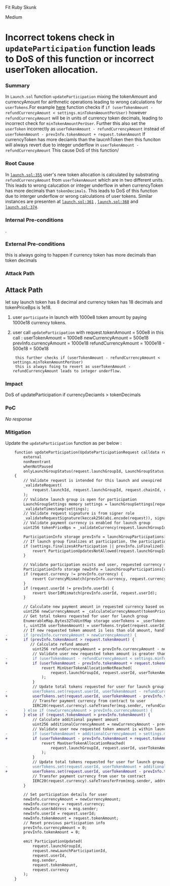 Fit Ruby Skunk

Medium

# Incorrect tokens check in `updateParticipation` function leads to DoS of this function or incorrect userToken allocation.

### Summary

In `Launch.sol` function `updateParticipation` mixing the tokenAmount and currencyAmount for airthmetic operations leading to wrong calculations for 
`userTokens`.For example [here]() function checks if `if (userTokenAmount - refundCurrencyAmount < settings.minTokenAmountPerUser)` however `refundCurrencyAmount` will be in units of currency token decimals, leading to incorrect check for `minTokenAmountPerUser`. Further this also set the `userToken` incorrectly as `userTokenAmount - refundCurrencyAmount` instead of  ` userTokenAmount - prevInfo.tokenAmount + request.tokenAmount`
If currencyToken has more deciamls than the laucnhToken then this funciton will always revert due to integer underflow in `userTokenAmount - refundCurrencyAmount` This cause DoS of this function/


### Root Cause

In [`launch.sol:355`](https://github.com/sherlock-audit/2025-02-rova/blob/main/rova-contracts/src/Launch.sol#L355) user's new token allocation is calculated by substrating `refundCurrencyAmount` from `userTokenAmount` which are in two different units. This leads to wrong calucation or integer underflow in when currencyToken has more decimals than `tokenDecimals`.
This leads to DoS of this function due to interger underflow or wrong calculations of user tokens.
Similar instances are presenten at [`launch.sol:361`](https://github.com/sherlock-audit/2025-02-rova/blob/main/rova-contracts/src/Launch.sol#L361) , [`launch.sol:368`](https://github.com/sherlock-audit/2025-02-rova/blob/main/rova-contracts/src/Launch.sol#L368) and [`launch.sol:374`](https://github.com/sherlock-audit/2025-02-rova/blob/main/rova-contracts/src/Launch.sol#L374).


### Internal Pre-conditions

.

### External Pre-conditions

this is always going to happen if currency token has more decimals than token decimals

### Attack Path

## Attack Path
let say launch token has 8 decimal and currency token has 18 decimals and tokenPriceBps is 1e18.
1. user `participate` in launch with 1000e8 token amount by paying 1000e18 currency tokens.
2. user call  `updateParticipation` with request.tokenAmount = 500e8 
    in this call :
        userTokenAmount = 1000e8
        newCurrencyAmount = 500e18
        prevInfo.currencyAmount = 1000e18
        refundCurrencyAmount = 1000e18 - 500e18 = 500e18

        this further checks if (userTokenAmount - refundCurrencyAmount < settings.minTokenAmountPerUser)
        this is always foing to revert as userTokenAmount -refundCurrencyAmount leads to integer underflow.


### Impact

DoS of updateParticipation if currencyDeciamls > tokenDecimals


### PoC

_No response_

### Mitigation

Update the `updateParticipation` function as per below : 

```diff
    function updateParticipation(UpdateParticipationRequest calldata request, bytes calldata signature)
        external
        nonReentrant
        whenNotPaused
        onlyLaunchGroupStatus(request.launchGroupId, LaunchGroupStatus.ACTIVE)
    {
        // Validate request is intended for this launch and unexpired
        _validateRequest(
            request.launchId, request.launchGroupId, request.chainId, request.requestExpiresAt, request.userAddress
        );
        // Validate launch group is open for participation
        LaunchGroupSettings memory settings = launchGroupSettings[request.launchGroupId];
        _validateTimestamp(settings);
        // Validate request signature is from signer role
        _validateRequestSignature(keccak256(abi.encode(request)), signature);
        // Validate payment currency is enabled for launch group
        uint256 tokenPriceBps = _validateCurrency(request.launchGroupId, request.currency);

        ParticipationInfo storage prevInfo = launchGroupParticipations[request.prevLaunchParticipationId];
        // If launch group finalizes at participation, the participation is considered complete and not updatable
        if (settings.finalizesAtParticipation || prevInfo.isFinalized) {
            revert ParticipationUpdatesNotAllowed(request.launchGroupId, request.prevLaunchParticipationId);
        }

        // Validate participation exists and user, requested currency match
        ParticipationInfo storage newInfo = launchGroupParticipations[request.newLaunchParticipationId];
        if (request.currency != prevInfo.currency) {
            revert CurrencyMismatch(prevInfo.currency, request.currency);
        }
        if (request.userId != prevInfo.userId) {
            revert UserIdMismatch(prevInfo.userId, request.userId);
        }

        // Calculate new payment amount in requested currency based on token price and requested token amount
        uint256 newCurrencyAmount = _calculateCurrencyAmount(tokenPriceBps, request.tokenAmount);
        // Get total tokens requested for user for launch group
        EnumerableMap.Bytes32ToUintMap storage userTokens = _userTokensByLaunchGroup[request.launchGroupId];
        (, uint256 userTokenAmount) = userTokens.tryGet(request.userId);
        // If new requested token amount is less than old amount, handle refund
-       if (prevInfo.currencyAmount > newCurrencyAmount) {
+       if (prevInfo.tokenAmount > request.tokenAmount) {
           // Calculate refund amount
            uint256 refundCurrencyAmount = prevInfo.currencyAmount - newCurrencyAmount;
            // Validate user new requested token amount is greater than min token amount per user
-           if (userTokenAmount - refundCurrencyAmount < settings.minTokenAmountPerUser) {
+           if (userTokenAmount - prevInfo.tokenAmount + request.tokenAmount < settings.minTokenAmountPerUser) {
                revert MinUserTokenAllocationNotReached(
                    request.launchGroupId, request.userId, userTokenAmount, request.tokenAmount
                );
            }
            // Update total tokens requested for user for launch group
-           userTokens.set(request.userId, userTokenAmount - refundCurrencyAmount);
+           userTokens.set(request.userId, userTokenAmount - prevInfo.tokenAmount + request.tokenAmount);
            // Transfer payment currency from contract to user
            IERC20(request.currency).safeTransfer(msg.sender, refundCurrencyAmount);
-       } else if (newCurrencyAmount > prevInfo.currencyAmount) {
+       } else if (request.tokenAmount > prevInfo.tokenAmount) {
            // Calculate additional payment amount
            uint256 additionalCurrencyAmount = newCurrencyAmount - prevInfo.currencyAmount;
            // Validate user new requested token amount is within launch group user allocation limits
-           if (userTokenAmount + additionalCurrencyAmount > settings.maxTokenAmountPerUser) {
+           if (userTokenAmount - prevInfo.tokenAmount + request.tokenAmount > settings.maxTokenAmountPerUser) {
                revert MaxUserTokenAllocationReached(
                    request.launchGroupId, request.userId, userTokenAmount, request.tokenAmount
                );
            }
            // Update total tokens requested for user for launch group
-           userTokens.set(request.userId, userTokenAmount + additionalCurrencyAmount);
+           userTokens.set(request.userId, userTokenAmount - prevInfo.tokenAmount + request.tokenAmount);
            // Transfer payment currency from user to contract
            IERC20(request.currency).safeTransferFrom(msg.sender, address(this), additionalCurrencyAmount);
        }

        // Set participation details for user
        newInfo.currencyAmount = newCurrencyAmount;
        newInfo.currency = request.currency;
        newInfo.userAddress = msg.sender;
        newInfo.userId = request.userId;
        newInfo.tokenAmount = request.tokenAmount;
        // Reset previous participation info
        prevInfo.currencyAmount = 0;
        prevInfo.tokenAmount = 0;

        emit ParticipationUpdated(
            request.launchGroupId,
            request.newLaunchParticipationId,
            request.userId,
            msg.sender,
            request.tokenAmount,
            request.currency
        );
    }


```